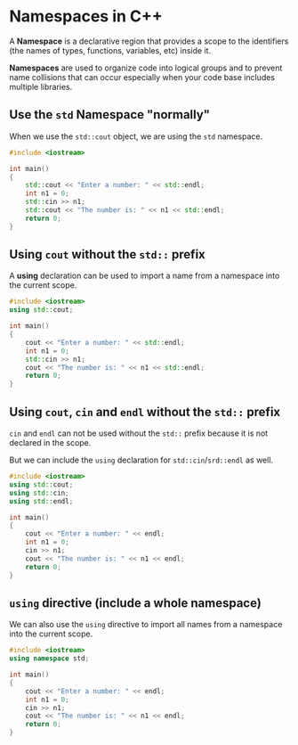 # Namespaces in C++

A **Namespace** is a declarative region that provides a scope to the identifiers (the names of types, functions, variables, etc) inside it.

**Namespaces** are used to organize code into logical groups and to prevent name collisions that can occur especially when your code base includes multiple libraries.

## Use the `std` Namespace "normally"

When we use the `std::cout` object, we are using the `std` namespace.
```cpp
#include <iostream>

int main()
{
    std::cout << "Enter a number: " << std::endl;
    int n1 = 0;
    std::cin >> n1;
    std::cout << "The number is: " << n1 << std::endl;
    return 0;
}
```

## Using `cout` without the `std::` prefix

A **using** declaration can be used to import a name from a namespace into the current scope.

```cpp
#include <iostream>
using std::cout;

int main()
{
    cout << "Enter a number: " << std::endl;
    int n1 = 0;
    std::cin >> n1;
    cout << "The number is: " << n1 << std::endl;
    return 0;
}
```

## Using `cout`, `cin` and `endl` without the `std::` prefix
`cin` and `endl` can not be used without the `std::` prefix because it is not declared in the scope.

But we can include the `using` declaration for `std::cin`/`srd::endl` as well.

```cpp
#include <iostream>
using std::cout;
using std::cin;
using std::endl;

int main()
{
    cout << "Enter a number: " << endl;
    int n1 = 0;
    cin >> n1;
    cout << "The number is: " << n1 << endl;
    return 0;
}
```

## `using` directive (include a whole namespace)

We can also use the `using` directive to import all names from a namespace into the current scope.

```cpp
#include <iostream>
using namespace std;

int main()
{
    cout << "Enter a number: " << endl;
    int n1 = 0;
    cin >> n1;
    cout << "The number is: " << n1 << endl;
    return 0;
}
```